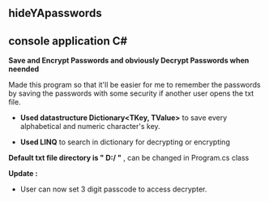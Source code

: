 ## **hideYApasswords**
## console application C#

**Save and Encrypt Passwords and obviously Decrypt Passwords when neended**


Made this program so that it'll be easier for me to remember the passwords by saving the passwords with some security
if another user opens the txt file.


* **Used datastructure Dictionary<TKey, TValue>** to save every alphabetical and numeric character's key. 

* **Used LINQ** to search in dictionary for decrypting or encrypting 

**Default txt file directory is " D:/ "** , can be changed in Program.cs class

**Update :**
* User can now set 3 digit passcode to access decrypter.
